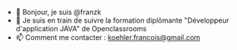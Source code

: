 - 👋 Bonjour, je suis @franzk
- 🌱 Je suis en train de suivre la formation diplômante "Développeur d'application JAVA" de Openclassrooms 
- 📫 Comment me contacter : koehler.francois@gmail.com

<!---
franzk/franzk is a ✨ special ✨ repository because its `README.md` (this file) appears on your GitHub profile.
You can click the Preview link to take a look at your changes.
--->
